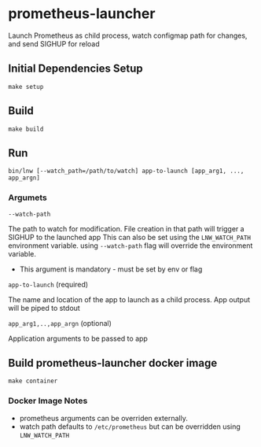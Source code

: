 # prometheus-launcher
Launch Prometheus as child process, watch configmap path for changes, and send SIGHUP for reload

## Initial Dependencies Setup

`make setup`

## Build

`make build`

## Run

`bin/lnw [--watch_path=/path/to/watch] app-to-launch [app_arg1, ..., app_argn]`

### Argumets

`--watch-path` 

The path to watch for modification. 
File creation in that path will trigger a SIGHUP to the launched app
This can also be set using the `LNW_WATCH_PATH` environment variable. using `--watch-path` flag will override the environment variable.

* This argument is mandatory - must be set by env or flag

`app-to-launch` (required)

The name and location of the app to launch as a child process.
App output will be piped to stdout

`app_arg1,..,app_argn` (optional)

Application arguments to be passed to app


## Build prometheus-launcher docker image

`make container`

### Docker Image Notes
* prometheus arguments can be overriden externally.
* watch path defaults to `/etc/prometheus` but can be overridden using `LNW_WATCH_PATH`


